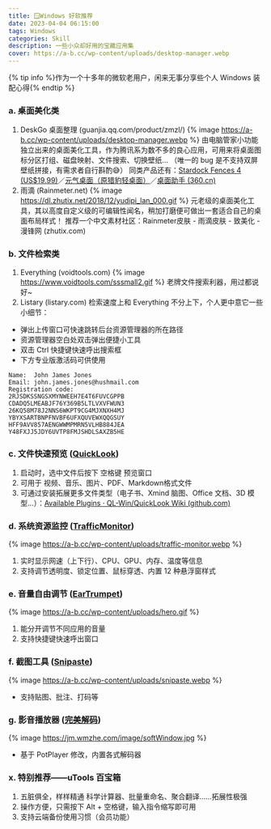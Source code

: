 ```yaml
---
title: 🪟Windows 好软推荐
date: 2023-04-04 06:15:00
tags: Windows
categories: Skill
description: 一些小众却好用的宝藏应用集
cover: https://a-b.cc/wp-content/uploads/desktop-manager.webp
---
```

{% tip info %}作为一个十多年的微软老用户，闲来无事分享些个人 Windows 装配心得{% endtip %}

### a. 桌面美化类
1. DeskGo 桌面整理 (guanjia.qq.com/product/zmzl/)
{% image https://a-b.cc/wp-content/uploads/desktop-manager.webp %}
由电脑管家小功能独立出来的桌面美化工具，作为腾讯系为数不多的良心应用，可用来将桌面图标分区打组、磁盘映射、文件搜索、切换壁纸…
（唯一的 bug 是不支持双屏壁纸拼接，有需求者自行斟酌😅）
同类产品还有：[Stardock Fences 4 (US$19.99)](https://www.stardock.com/products/fences/)／[元气桌面（原猎豹轻桌面）](https://desk.duba.com/)／[桌面助手 (360.cn)](http://www.360.cn/desktop/)
1. 雨滴 (Rainmeter.net)
{% image https://dl.zhutix.net/2018/12/yudipi_lan_000.gif %}
元老级的桌面美化工具，其以高度自定义级的可编辑性闻名，稍加打磨便可做出一套适合自己的桌面布局样式！
推荐一个中文素材社区：Rainmeter皮肤 - 雨滴皮肤 - 致美化 - 漫锋网 (zhutix.com)

### b. 文件检索类
1. Everything (voidtools.com)
{% image https://www.voidtools.com/sssmall2.gif %}
老牌文件搜索利器，用过都说好~
2. Listary (listary.com)
检索速度上和 Everything 不分上下，个人更中意它一些小细节：
- 弹出上传窗口可快速跳转后台资源管理器的所在路径
- 资源管理器空白处双击弹出便捷小工具
- 双击 Ctrl 快捷键快速呼出搜索框
- 下方专业版激活码可供使用
```
Name:  John James Jones
Email: john.james.jones@hushmail.com
Registration code:
2RJSDKSSNGSXMYNWEEH7E4T6FUVCGPPB
CDADQ5LMEABJF76Y369B5LTLVXVFWUN3
26KQ58M78J2NNS6WKPT9CG4MJXNXH4MJ
YBYXSARTBNPFNVBF6UFXQUVEWXQQGSUY
HFF9AVV857AENGWWMPMRN5VLHB884JEA
Y48FXJJ5JDY6UVTP8FMJSHDLSAXZB5HE
```

### c. 文件快速预览 ([QuickLook](https://apps.microsoft.com/store/detail/quicklook/9NV4BS3L1H4S))
1. 启动时，选中文件后按下 空格键 预览窗口
2. 可用于 视频、音乐、图片、PDF、Markdown格式文件
3. 可通过安装拓展更多文件类型（电子书、Xmind 脑图、Office 文档、3D 模型…）：[Available Plugins · QL-Win/QuickLook Wiki (github.com)](https://github.com/QL-Win/QuickLook/wiki/Available-Plugins) 

### d. 系统资源监控 ([TrafficMonitor](https://gitee.com/zhongyang219/TrafficMonitor))
{% image https://a-b.cc/wp-content/uploads/traffic-monitor.webp %}
1. 实时显示网速（上下行）、CPU、GPU、内存、温度等信息
2. 支持调节透明度、锁定位置、鼠标穿透、内置 12 种悬浮窗样式

### e. 音量自由调节 ([EarTrumpet](https://apps.microsoft.com/store/detail/eartrumpet/9NBLGGH516XP))
{% image https://a-b.cc/wp-content/uploads/hero.gif %}
1. 能分开调节不同应用的音量
3. 支持快捷键快速呼出窗口

### f. 截图工具 ([Snipaste](https://www.snipaste.com/))
{% image https://a-b.cc/wp-content/uploads/snipaste.webp %}
- 支持贴图、批注、打码等

### g. 影音播放器 ([完美解码](https://jm.wmzhe.com/))
{% image https://jm.wmzhe.com/image/softWindow.jpg %}
- 基于 PotPlayer 修改，内置各式解码器

### x. 特别推荐——uTools 百宝箱
1. 五脏俱全，样样精通
  科学计算器、批量重命名、聚合翻译……拓展性极强
2. 操作方便，只需按下 Alt + 空格键，输入指令缩写即可用
3. 支持云端备份使用习惯（会员功能）